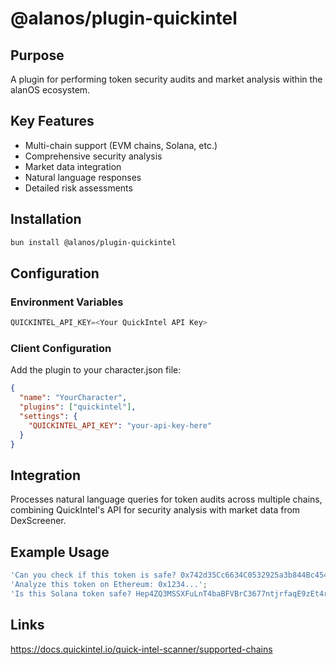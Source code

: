 # @alanos/plugin-quickintel

## Purpose

A plugin for performing token security audits and market analysis within the alanOS ecosystem.

## Key Features

- Multi-chain support (EVM chains, Solana, etc.)
- Comprehensive security analysis
- Market data integration
- Natural language responses
- Detailed risk assessments

## Installation

```bash
bun install @alanos/plugin-quickintel
```

## Configuration

### Environment Variables

```typescript
QUICKINTEL_API_KEY=<Your QuickIntel API Key>
```

### Client Configuration

Add the plugin to your character.json file:

```json
{
  "name": "YourCharacter",
  "plugins": ["quickintel"],
  "settings": {
    "QUICKINTEL_API_KEY": "your-api-key-here"
  }
}
```

## Integration

Processes natural language queries for token audits across multiple chains, combining QuickIntel's API for security analysis with market data from DexScreener.

## Example Usage

```typescript
'Can you check if this token is safe? 0x742d35Cc6634C0532925a3b844Bc454e4438f44e on BSC';
'Analyze this token on Ethereum: 0x1234...';
'Is this Solana token safe? Hep4ZQ3MSSXFuLnT4baBFVBrC3677ntjrfaqE9zEt4rX';
```

## Links

https://docs.quickintel.io/quick-intel-scanner/supported-chains
